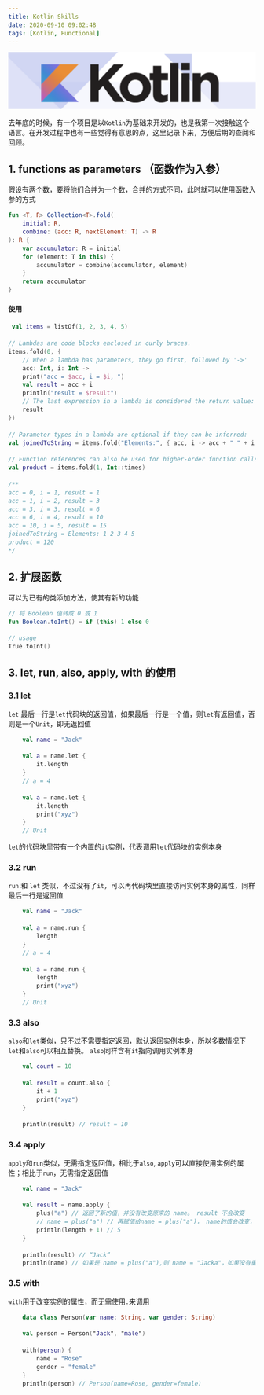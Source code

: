 ```yaml
---
title: Kotlin Skills
date: 2020-09-10 09:02:48
tags: [Kotlin, Functional]
---
```


![](/images/kotlin_skills.png)

去年底的时候，有一个项目是以`Kotlin`为基础来开发的，也是我第一次接触这个语言。在开发过程中也有一些觉得有意思的点，这里记录下来，方便后期的查阅和回顾。

<!--more-->

## 1. functions as parameters （函数作为入参）
假设有两个数，要将他们合并为一个数，合并的方式不同，此时就可以使用函数入参的方式
```kotlin
fun <T, R> Collection<T>.fold(
    initial: R, 
    combine: (acc: R, nextElement: T) -> R
): R {
    var accumulator: R = initial
    for (element: T in this) {
        accumulator = combine(accumulator, element)
    }
    return accumulator
}
```
#### 使用
```kotlin
 val items = listOf(1, 2, 3, 4, 5)

// Lambdas are code blocks enclosed in curly braces.
items.fold(0, { 
    // When a lambda has parameters, they go first, followed by '->'
    acc: Int, i: Int -> 
    print("acc = $acc, i = $i, ") 
    val result = acc + i
    println("result = $result")
    // The last expression in a lambda is considered the return value:
    result
})

// Parameter types in a lambda are optional if they can be inferred:
val joinedToString = items.fold("Elements:", { acc, i -> acc + " " + i })

// Function references can also be used for higher-order function calls:
val product = items.fold(1, Int::times)

/**
acc = 0, i = 1, result = 1
acc = 1, i = 2, result = 3
acc = 3, i = 3, result = 6
acc = 6, i = 4, result = 10
acc = 10, i = 5, result = 15
joinedToString = Elements: 1 2 3 4 5
product = 120
*/
```

## 2. 扩展函数
可以为已有的类添加方法，使其有新的功能
```kotlin
// 将 Boolean 值转成 0 或 1
fun Boolean.toInt() = if (this) 1 else 0

// usage
True.toInt()
```

## 3. let, run, also, apply, with 的使用
### 3.1 let
`let` 最后一行是`let`代码块的返回值，如果最后一行是一个值，则`let`有返回值，否则是一个`Unit`，即无返回值
```kotlin
    val name = "Jack"

    val a = name.let {
        it.length
    }
    // a = 4

    val a = name.let {
        it.length
        print("xyz")
    }
    // Unit
```

`let`的代码块里带有一个内置的`it`实例，代表调用`let`代码块的实例本身

### 3.2 run
`run` 和 `let` 类似，不过没有了`it`，可以再代码块里直接访问实例本身的属性，同样最后一行是返回值
```kotlin
    val name = "Jack"

    val a = name.run {
        length
    }
    // a = 4

    val a = name.run {
        length
        print("xyz")
    }
    // Unit
```


### 3.3 also
`also`和`let`类似，只不过不需要指定返回，默认返回实例本身，所以多数情况下`let`和`also`可以相互替换。 `also`同样含有`it`指向调用实例本身
```kotlin
    val count = 10

    val result = count.also {
        it + 1
        print("xyz")
    }

    println(result) // result = 10
```


### 3.4 apply
`apply`和`run`类似，无需指定返回值，相比于`also`, `apply`可以直接使用实例的属性；相比于`run`，无需指定返回值
```kotlin
    val name = "Jack"

    val result = name.apply {
        plus("a") // 返回了新的值，并没有改变原来的 name。 result 不会改变
        // name = plus("a") // 再赋值给name = plus("a")， name的值会改变，result 的值不会改变
        println(length + 1) // 5
    }

    println(result) // “Jack”
    println(name) // 如果是 name = plus("a"),则 name = "Jacka"，如果没有重新赋值，则name的值不变
```

### 3.5 with
`with`用于改变实例的属性，而无需使用`.`来调用
```kotlin
    data class Person(var name: String, var gender: String)

    val person = Person("Jack", "male")

    with(person) {
        name = "Rose"
        gender = "female"
    }
    println(person) // Person(name=Rose, gender=female)
```
